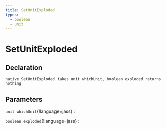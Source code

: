 ```yaml
---
title: SetUnitExploded
types:
  - boolean
  - unit
---
```


# SetUnitExploded

## Declaration

```jass
native SetUnitExploded takes unit whichUnit, boolean exploded returns nothing
```

## Parameters
`unit whichUnit`{!language=jass}
: 

`boolean exploded`{!language=jass}
: 
